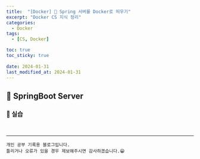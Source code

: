 ```yaml
---
title:  "[Docker] 🐋 Spring 서버를 Docker로 띄우기"
excerpt: "Docker CS 지식 정리"
categories:
  - Docker
tags:
  - [CS, Docker]

toc: true
toc_sticky: true
 
date: 2024-01-31
last_modified_at: 2024-01-31
---
```


## 📖 SpringBoot Server

### 🍄 실습

<br>

***
    개인 공부 기록용 블로그입니다.
    틀리거나 오류가 있을 경우 제보해주시면 감사하겠습니다.😁